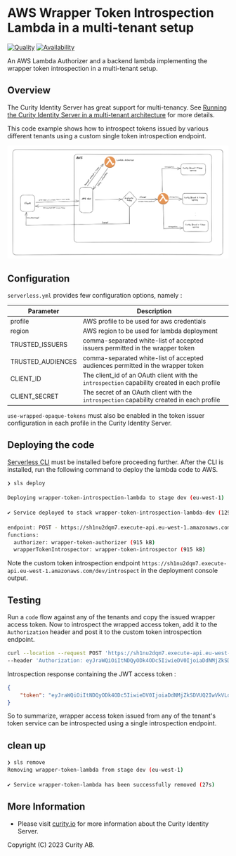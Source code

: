 # AWS Wrapper Token Introspection Lambda in a multi-tenant setup

[![Quality](https://img.shields.io/badge/quality-experiment-red)](https://curity.io/resources/code-examples/status/)
[![Availability](https://img.shields.io/badge/availability-source-blue)](https://curity.io/resources/code-examples/status/)

An AWS Lambda Authorizer and a backend lambda implementing the wrapper token introspection in a multi-tenant setup.

## Overview

The Curity Identity Server has great support for multi-tenancy. See [Running the Curity Identity Server in a multi-tenant architecture](https://curity.io/resources/learn/curity-multitenancy/) for more details.

This code example shows how to introspect tokens issued by various different tenants using a custom single token introspection endpoint.

<img src="./docs/serverless-lambda-architecture.png" alt="wrapper-token-lambda" width="800"/>

## Configuration

`serverless.yml` provides few configuration options, namely : 

Parameter | Description |
--------- | ----------- |
profile | AWS profile to be used for aws credentials
region | AWS region to be used for lambda deployment
TRUSTED_ISSUERS | comma-separated white-list of accepted issuers permitted in the wrapper token
TRUSTED_AUDIENCES | comma-separated white-list of accepted audiences permitted in the wrapper token
CLIENT_ID | The client_id of an OAuth client with the `introspection` capability created in each profile
CLIENT_SECRET | The secret of an OAuth client with the `introspection` capability created in each profile

`use-wrapped-opaque-tokens` must also be enabled in the token issuer configuration in each profile in the Curity Identity Server.

## Deploying the code
[Serverless CLI](https://www.serverless.com/framework/docs/getting-started) must be installed before proceeding further. After the CLI is installed, run the following command to deploy the lambda code to AWS.

```bash
❯ sls deploy

Deploying wrapper-token-introspection-lambda to stage dev (eu-west-1)

✔ Service deployed to stack wrapper-token-introspection-lambda-dev (129s)

endpoint: POST - https://sh1nu2dqm7.execute-api.eu-west-1.amazonaws.com/dev/introspect
functions:
  authorizer: wrapper-token-authorizer (915 kB)
  wrapperTokenIntrospector: wrapper-token-introspector (915 kB)
```
Note the custom token introspection endpoint `https://sh1nu2dqm7.execute-api.eu-west-1.amazonaws.com/dev/introspect` in the deployment console output.

## Testing 

Run a `code` flow against any of the tenants and copy the issued wrapper access token. 
Now to introspect the wrapped access token, add it to the `Authorization` header and post it to the custom token introspection endpoint.
```bash
curl --location --request POST 'https://sh1nu2dqm7.execute-api.eu-west-1.amazonaws.com/dev/introspect' \
--header 'Authorization: eyJraWQiOiItNDQyODk4ODc5IiwieDV0IjoiaDdNMjZkSDVUQ2IwVkVLdHpHMkdZWnJrUEw4IiwiYWxnIjoiUlMyNTYifQ.eyJhdWQiOiJjbGllbnQtYnJhbmQyIiwiYXpwIjoiY2xpZW50LWJyYW5kMiIsImlzcyI6Imh0dHBzOi8vMGU1NC0yNDA1LTIwMS01YzBlLTM4MzktYmQ2Mi00ODEzLWU2OTctOGQzMC5pbi5uZ3Jvay5pby9icmFuZDIvb2F1dGgtYW5vbnltb3VzIiwiZXhwIjoxNjcyODU3MDc5LCJpYXQiOjE2NzI4NTM0NzksImp0aSI6IlAkN2VlOGUxMjgtYzlkZS00ZDc1LWFkNGUtNTMwYTBhNTVlMmZmIn0.Xbpk0HnJ1A7Pfn1fv1SUWvVHZSdBU0Zoox6GUEqgxqWcp8poK08AAq4sBqMqrTVh7wA9uZJwvdENNnW_LRzIWQjeriNtfeiZKAKxoz7sp6UYliPsYlxelML-e1_rA2ulBkQ-mJepzyr38F6HRCRA3FZqTpjl8aj8b8HEJ4j9P5rxfPLVnTn9ZdGyrQKyUO55-PYBqfym7oVhllxko40vPaxCHrW4YgeDA581-XRxrqhNFnkbergC8rzH3uAQl5X95Qn2r0EeAXj3EBEGA7Hlf1PMa6hCUtNeLtQsWtxVQw5lzmwbRF2XOeqQ-2RnLfi7cfhSoC1qDrwoRLaPwse8qQ'
```

Introspection response containing the JWT access token : 
```json
{
    "token": "eyJraWQiOiItNDQyODk4ODc5IiwieDV0IjoiaDdNMjZkSDVUQ2IwVkVLdHpHMkdZWnJrUEw4IiwiYWxnIjoiUlMyNTYifQ.eyJqdGkiOiIxYjk3NTk1MC05MDRlLTQ0ZmItYjM2OS0yZTZmMTcwMjc5Y2QiLCJkZWxlZ2F0aW9uSWQiOiI2YWIwNzEzMy1lYWEyLTQ4ODUtOWE3Ni01NjI0Y2Q4MDFjYmYiLCJleHAiOjE2NzI4NTcwNzksIm5iZiI6MTY3Mjg1MzQ3OSwic2NvcGUiOiJvcGVuaWQiLCJpc3MiOiJodHRwczovLzBlNTQtMjQwNS0yMDEtNWMwZS0zODM5LWJkNjItNDgxMy1lNjk3LThkMzAuaW4ubmdyb2suaW8vYnJhbmQyL29hdXRoLWFub255bW91cyIsInN1YiI6InN1cmVuMTAxIiwiYXVkIjoiY2xpZW50LWJyYW5kMiIsImlhdCI6MTY3Mjg1MzQ3OSwicHVycG9zZSI6ImFjY2Vzc190b2tlbiJ9.MrC1HciHxWJYP8oN1hHGTSEbDy2ATmb7AS-1z_gMUhbXJfYg4uD_AQCHbs3XJebyKQujg9h9JNM69EUtxewB5vu8Ankxh24CZXftnVD35w8dPw9rRnvcj57fzCcqgN5zlaccSevqjB1QrK8F9v5pXrZ_UUHLIbOy3zdyfo5nPvvj4vFgtXyM8KCiImXA1GpoXNoWe0s6oCtpBnSmC315vI4zQovlELsNglcv5YYuuIv5VnWXS0IvMh6tFoP7QPXkA7gANeZrH6TOgNJSppbM5rV2jDgc__aEjlX76UzBuU5HTUVzjp4uzVuys-ep5UBsmZ1F6Nzo-vE5Fzc4GdF2Qw"
}
```
So to summarize, wrapper access token issued from any of the tenant's token service can be introspected using a single introspection endpoint.

## clean up 

```bash
❯ sls remove
Removing wrapper-token-lambda from stage dev (eu-west-1)

✔ Service wrapper-token-lambda has been successfully removed (27s)
```

## More Information

* Please visit [curity.io](https://curity.io/) for more information about the Curity Identity Server.

Copyright (C) 2023 Curity AB.
